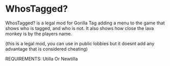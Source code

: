 # WhosTagged?
WhosTagged? is a legal mod for Gorilla Tag adding a menu to the game that shows who is tagged, and who is not. It also shows how close the lava monkey is by the players name.

(this is a legal mod, you can use in public lobbies but it doesnt add any advantage that is considered cheating)

REQUIREMENTS: Utilla Or Newtilla
